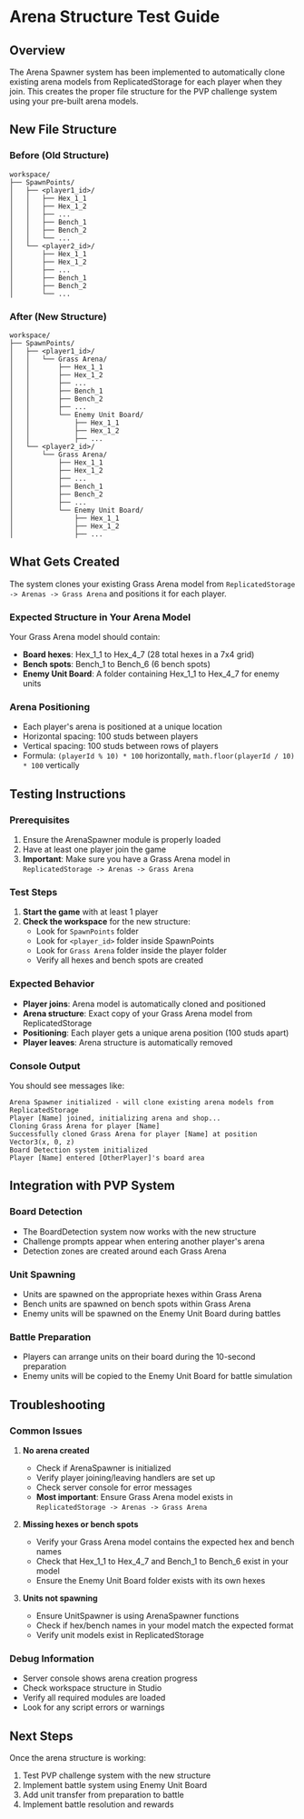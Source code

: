 # Arena Structure Test Guide

## Overview
The Arena Spawner system has been implemented to automatically clone existing arena models from ReplicatedStorage for each player when they join. This creates the proper file structure for the PVP challenge system using your pre-built arena models.

## New File Structure

### Before (Old Structure)
```
workspace/
├── SpawnPoints/
│   ├── <player1_id>/
│   │   ├── Hex_1_1
│   │   ├── Hex_1_2
│   │   ├── ...
│   │   ├── Bench_1
│   │   ├── Bench_2
│   │   └── ...
│   └── <player2_id>/
│       ├── Hex_1_1
│       ├── Hex_1_2
│       ├── ...
│       ├── Bench_1
│       ├── Bench_2
│       └── ...
```

### After (New Structure)
```
workspace/
├── SpawnPoints/
│   ├── <player1_id>/
│   │   └── Grass Arena/
│   │       ├── Hex_1_1
│   │       ├── Hex_1_2
│   │       ├── ...
│   │       ├── Bench_1
│   │       ├── Bench_2
│   │       ├── ...
│   │       └── Enemy Unit Board/
│   │           ├── Hex_1_1
│   │           ├── Hex_1_2
│   │           ├── ...
│   └── <player2_id>/
│       └── Grass Arena/
│           ├── Hex_1_1
│           ├── Hex_1_2
│           ├── ...
│           ├── Bench_1
│           ├── Bench_2
│           ├── ...
│           └── Enemy Unit Board/
│               ├── Hex_1_1
│               ├── Hex_1_2
│               ├── ...
```

## What Gets Created

The system clones your existing Grass Arena model from `ReplicatedStorage -> Arenas -> Grass Arena` and positions it for each player.

### Expected Structure in Your Arena Model
Your Grass Arena model should contain:
- **Board hexes**: Hex_1_1 to Hex_4_7 (28 total hexes in a 7x4 grid)
- **Bench spots**: Bench_1 to Bench_6 (6 bench spots)
- **Enemy Unit Board**: A folder containing Hex_1_1 to Hex_4_7 for enemy units

### Arena Positioning
- Each player's arena is positioned at a unique location
- Horizontal spacing: 100 studs between players
- Vertical spacing: 100 studs between rows of players
- Formula: `(playerId % 10) * 100` horizontally, `math.floor(playerId / 10) * 100` vertically

## Testing Instructions

### Prerequisites
1. Ensure the ArenaSpawner module is properly loaded
2. Have at least one player join the game
3. **Important**: Make sure you have a Grass Arena model in `ReplicatedStorage -> Arenas -> Grass Arena`

### Test Steps
1. **Start the game** with at least 1 player
2. **Check the workspace** for the new structure:
   - Look for `SpawnPoints` folder
   - Look for `<player_id>` folder inside SpawnPoints
   - Look for `Grass Arena` folder inside the player folder
   - Verify all hexes and bench spots are created

### Expected Behavior
- **Player joins**: Arena model is automatically cloned and positioned
- **Arena structure**: Exact copy of your Grass Arena model from ReplicatedStorage
- **Positioning**: Each player gets a unique arena position (100 studs apart)
- **Player leaves**: Arena structure is automatically removed

### Console Output
You should see messages like:
```
Arena Spawner initialized - will clone existing arena models from ReplicatedStorage
Player [Name] joined, initializing arena and shop...
Cloning Grass Arena for player [Name]
Successfully cloned Grass Arena for player [Name] at position Vector3(x, 0, z)
Board Detection system initialized
Player [Name] entered [OtherPlayer]'s board area
```

## Integration with PVP System

### Board Detection
- The BoardDetection system now works with the new structure
- Challenge prompts appear when entering another player's arena
- Detection zones are created around each Grass Arena

### Unit Spawning
- Units are spawned on the appropriate hexes within Grass Arena
- Bench units are spawned on bench spots within Grass Arena
- Enemy units will be spawned on the Enemy Unit Board during battles

### Battle Preparation
- Players can arrange units on their board during the 10-second preparation
- Enemy units will be copied to the Enemy Unit Board for battle simulation

## Troubleshooting

### Common Issues
1. **No arena created**
   - Check if ArenaSpawner is initialized
   - Verify player joining/leaving handlers are set up
   - Check server console for error messages
   - **Most important**: Ensure Grass Arena model exists in `ReplicatedStorage -> Arenas -> Grass Arena`

2. **Missing hexes or bench spots**
   - Verify your Grass Arena model contains the expected hex and bench names
   - Check that Hex_1_1 to Hex_4_7 and Bench_1 to Bench_6 exist in your model
   - Ensure the Enemy Unit Board folder exists with its own hexes

3. **Units not spawning**
   - Ensure UnitSpawner is using ArenaSpawner functions
   - Check if hex/bench names in your model match the expected format
   - Verify unit models exist in ReplicatedStorage

### Debug Information
- Server console shows arena creation progress
- Check workspace structure in Studio
- Verify all required modules are loaded
- Look for any script errors or warnings

## Next Steps
Once the arena structure is working:
1. Test PVP challenge system with the new structure
2. Implement battle system using Enemy Unit Board
3. Add unit transfer from preparation to battle
4. Implement battle resolution and rewards
